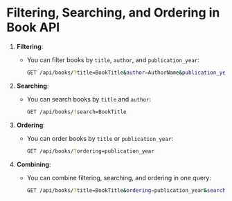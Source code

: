 # Filtering, Searching, and Ordering in Book API

1. **Filtering**:
   - You can filter books by `title`, `author`, and `publication_year`:

     ```sh
     GET /api/books/?title=BookTitle&author=AuthorName&publication_year=2023
     ```

2. **Searching**:
   - You can search books by `title` and `author`:

     ```sh
     GET /api/books/?search=BookTitle
     ```

3. **Ordering**:
   - You can order books by `title` or `publication_year`:

     ```sh
     GET /api/books/?ordering=publication_year
     ```

4. **Combining**:
   - You can combine filtering, searching, and ordering in one query:

     ```sh
     GET /api/books/?title=BookTitle&ordering=publication_year&search=AuthorName
     ```
